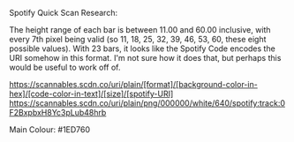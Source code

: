 Spotify Quick Scan Research:

The height range of each bar is between 11.00 and 60.00 inclusive, with every 7th pixel being valid (so 11, 18, 25, 32, 39, 46, 53, 60, these eight possible values).
With 23 bars, it looks like the Spotify Code encodes the URI somehow in this format.
I'm not sure how it does that, but perhaps this would be useful to work off of.

https://scannables.scdn.co/uri/plain/[format]/[background-color-in-hex]/[code-color-in-text]/[size]/[spotify-URI]
https://scannables.scdn.co/uri/plain/png/000000/white/640/spotify:track:0F2BxpbxH8Yc3pLub48hrb

Main Colour: #1ED760
